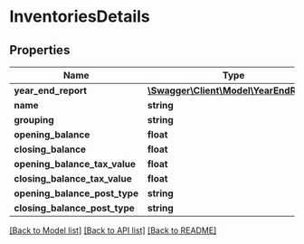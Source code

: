 # InventoriesDetails

## Properties
Name | Type | Description | Notes
------------ | ------------- | ------------- | -------------
**year_end_report** | [**\Swagger\Client\Model\YearEndReport**](YearEndReport.md) |  | [optional] 
**name** | **string** |  | [optional] 
**grouping** | **string** |  | [optional] 
**opening_balance** | **float** |  | [optional] 
**closing_balance** | **float** |  | [optional] 
**opening_balance_tax_value** | **float** |  | [optional] 
**closing_balance_tax_value** | **float** |  | [optional] 
**opening_balance_post_type** | **string** |  | [optional] 
**closing_balance_post_type** | **string** |  | [optional] 

[[Back to Model list]](../README.md#documentation-for-models) [[Back to API list]](../README.md#documentation-for-api-endpoints) [[Back to README]](../README.md)


